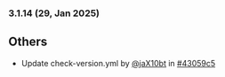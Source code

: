 ### 3.1.14 (29, Jan 2025)
## Others
- Update check-version.yml by [<u>@jaX10bt</u>](https://www.github.com/jaX10bt) in [#43059c5](https://github.com/buerokratt/XTR/commit/43059c5)
